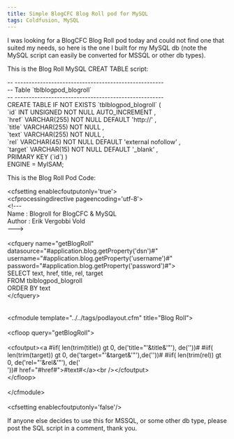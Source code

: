 ```yaml
---
title: Simple BlogCFC Blog Roll pod for MySQL
tags: Coldfusion, MySQL
---
```

<p>I was looking for a BlogCFC Blog Roll pod today and could not find one that suited my needs, so here is the one I built for my MySQL db (note the MySQL script can easily be converted for MSSQL or other db types).</p>

<p>This is the Blog Roll MySQL CREAT TABLE script:
</p><div class="code">-- -----------------------------------------------------<br>
-- Table `tblblogpod_blogroll`<br>
-- -----------------------------------------------------<br>
CREATE  TABLE IF NOT EXISTS `tblblogpod_blogroll` (<br>
  `id` INT UNSIGNED NOT NULL AUTO_INCREMENT ,<br>
  `href` VARCHAR(255) NOT NULL DEFAULT 'http://' ,<br>
  `title` VARCHAR(255) NOT NULL ,<br>
  `text` VARCHAR(255) NOT NULL ,<br>
  `rel` VARCHAR(45) NOT NULL DEFAULT 'external nofollow' ,<br>
  `target` VARCHAR(15) NOT NULL DEFAULT '_blank' ,<br>
  PRIMARY KEY (`id`) )<br>
ENGINE = MyISAM;</div><p></p>

<p>This is the Blog Roll Pod Code:
</p><div class="code">&lt;cfsetting enablecfoutputonly='true'&gt;<br>
&lt;cfprocessingdirective pageencoding='utf-8'&gt;<br>
&lt;!---<br>
   Name : Blogroll for BlogCFC &amp; MySQL<br>
   Author : Erik Vergobbi Vold<br>
---&gt;<br>
<br>
&lt;cfquery name="getBlogRoll" datasource="#application.blog.getProperty('dsn')#" username="#application.blog.getProperty('username')#" password="#application.blog.getProperty('password')#"&gt;<br>
SELECT text, href, title, rel, target<br>
FROM tblblogpod_blogroll<br>
ORDER BY text<br>
&lt;/cfquery&gt;<br>
<br>
<br>
&lt;cfmodule template="../../tags/podlayout.cfm" title="Blog Roll"&gt;<br>
<br>
&lt;cfloop query="getBlogRoll"&gt;<br>
<br>
&lt;cfoutput&gt;&lt;a #iif( len(trim(title)) gt 0, de('title="'&amp;title&amp;'"'), de(''))# #iif( len(trim(target)) gt 0, de('target="'&amp;target&amp;'"'),de(''))# #iif( len(trim(rel)) gt 0, de('rel="'&amp;rel&amp;'"'), de('<br>
'))# href="#href#"&gt;#text#&lt;/a&gt;&lt;br /&gt;&lt;/cfoutput&gt;<br>
&lt;/cfloop&gt;<br>
<br>
&lt;/cfmodule&gt;<br>
<br>
&lt;cfsetting enablecfoutputonly='false'/&gt;</div><p></p>

<p>If anyone else decides to use this for MSSQL, or some other db type, please post the SQL script in a comment, thank you.</p>
